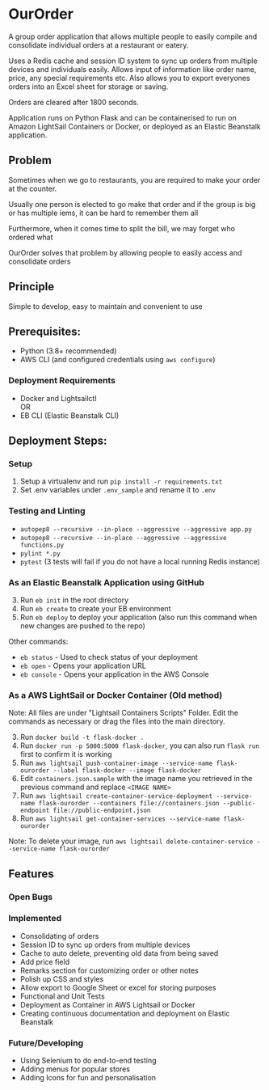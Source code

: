 # OurOrder
A group order application that allows multiple people to easily compile and consolidate individual orders at a restaurant or eatery.

Uses a Redis cache and session ID system to sync up orders from multiple devices and individuals easily. Allows input of information like order name, price, any special requirements etc. Also allows you to export everyones orders into an Excel sheet for storage or saving.

Orders are cleared after 1800 seconds.

Application runs on Python Flask and can be containerised to run on Amazon LightSail Containers or Docker, or deployed as an Elastic Beanstalk application.

## Problem
Sometimes when we go to restaurants, you are required to make your order at the counter. 

Usually one person is elected to go make that order and if the group is big or has multiple iems, it can be hard to remember them all

Furthermore, when it comes time to split the bill, we may forget who ordered what

OurOrder solves that problem by allowing people to easily access and consolidate orders

## Principle
Simple to develop, easy to maintain and convenient to use

## Prerequisites:
- Python (3.8+ recommended)
- AWS CLI (and configured credentials using `aws configure`)
### Deployment Requirements
- Docker and Lightsailctl
<br>OR
- EB CLI (Elastic Beanstalk CLI)

## Deployment Steps:

### Setup
1. Setup a virtualenv and run `pip install -r requirements.txt`
2. Set .env variables under `.env_sample` and rename it to `.env`

### Testing and Linting
- `autopep8 --recursive --in-place --aggressive --aggressive app.py`
- `autopep8 --recursive --in-place --aggressive --aggressive functions.py`
- `pylint *.py`
- `pytest` (3 tests will fail if you do not have a local running Redis instance)

### As an Elastic Beanstalk Application using GitHub
3. Run `eb init` in the root directory
4. Run `eb create` to create your EB environment
5. Run `eb deploy` to deploy your application (also run this command when new changes are pushed to the repo)

Other commands:

- `eb status` - Used to check status of your deployment  
- `eb open` - Opens your application URL
- `eb console` - Opens your application in the AWS Console

### As a AWS LightSail or Docker Container (Old method)
Note: All files are under "Lightsail Containers Scripts" Folder. Edit the commands as necessary or drag the files into the main directory.

3. Run `docker build -t flask-docker .`
4. Run `docker run -p 5000:5000 flask-docker`, you can also run `flask run` first to confirm it is working 
5. Run `aws lightsail push-container-image --service-name flask-ourorder --label flask-docker --image flask-docker`
6. Edit `containers.json.sample` with the image name you retrieved in the previous command and replace `<IMAGE NAME>`
7. Run `aws lightsail create-container-service-deployment --service-name flask-ourorder --containers file://containers.json --public-endpoint file://public-endpoint.json`
8. Run `aws lightsail get-container-services --service-name flask-ourorder`

Note: To delete your image, run `aws lightsail delete-container-service --service-name flask-ourorder`

## Features
### Open Bugs

### Implemented
- Consolidating of orders
- Session ID to sync up orders from multiple devices
- Cache to auto delete, preventing old data from being saved
- Add price field
- Remarks section for customizing order or other notes
- Polish up CSS and styles
- Allow export to Google Sheet or excel for storing purposes
- Functional and Unit Tests
- Deployment as Container in AWS Lightsail or Docker
- Creating continuous documentation and deployment on Elastic Beanstalk

### Future/Developing
- Using Selenium to do end-to-end testing
- Adding menus for popular stores
- Adding Icons for fun and personalisation
